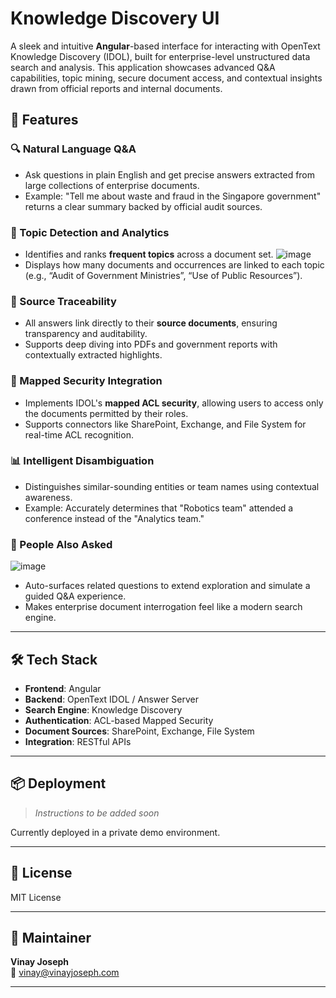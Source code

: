 # Knowledge Discovery UI

A sleek and intuitive **Angular**-based interface for interacting with OpenText Knowledge Discovery (IDOL), built for enterprise-level unstructured data search and analysis. This application showcases advanced Q&A capabilities, topic mining, secure document access, and contextual insights drawn from official reports and internal documents.

## 🚀 Features

### 🔍 Natural Language Q&A
- Ask questions in plain English and get precise answers extracted from large collections of enterprise documents.
- Example: "Tell me about waste and fraud in the Singapore government" returns a clear summary backed by official audit sources.

### 🧠 Topic Detection and Analytics
- Identifies and ranks **frequent topics** across a document set.
![image](https://github.com/user-attachments/assets/28e59ab2-26a1-4044-8d58-ba14dc0670c0)
- Displays how many documents and occurrences are linked to each topic (e.g., “Audit of Government Ministries”, “Use of Public Resources”).

### 🧾 Source Traceability
- All answers link directly to their **source documents**, ensuring transparency and auditability.
- Supports deep diving into PDFs and government reports with contextually extracted highlights.

### 🔐 Mapped Security Integration
- Implements IDOL's **mapped ACL security**, allowing users to access only the documents permitted by their roles.
- Supports connectors like SharePoint, Exchange, and File System for real-time ACL recognition.

### 📊 Intelligent Disambiguation
- Distinguishes similar-sounding entities or team names using contextual awareness.
- Example: Accurately determines that "Robotics team" attended a conference instead of the "Analytics team."

### 🤖 People Also Asked

![image](https://github.com/user-attachments/assets/f2c0f475-25b2-48c3-9c25-c58f729853e9)

- Auto-surfaces related questions to extend exploration and simulate a guided Q&A experience.
- Makes enterprise document interrogation feel like a modern search engine.

---

## 🛠️ Tech Stack

- **Frontend**: Angular
- **Backend**: OpenText IDOL / Answer Server
- **Search Engine**: Knowledge Discovery
- **Authentication**: ACL-based Mapped Security
- **Document Sources**: SharePoint, Exchange, File System
- **Integration**: RESTful APIs


---

## 📦 Deployment

> _Instructions to be added soon_

Currently deployed in a private demo environment.

---

## 📄 License

MIT License

---

## 👤 Maintainer

**Vinay Joseph**  
📧 vinay@vinayjoseph.com

---
